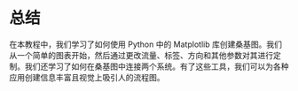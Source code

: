 # 总结

在本教程中，我们学习了如何使用 Python 中的 Matplotlib 库创建桑基图。我们从一个简单的图表开始，然后通过更改流量、标签、方向和其他参数对其进行定制。我们还学习了如何在桑基图中连接两个系统。有了这些工具，我们可以为各种应用创建信息丰富且视觉上吸引人的流程图。
